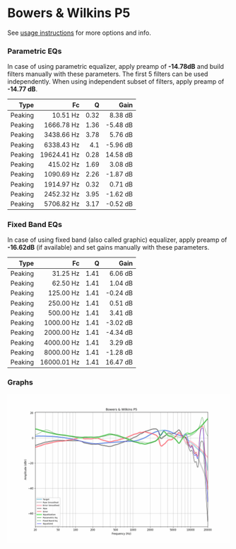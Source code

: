 # Bowers & Wilkins P5
See [usage instructions](https://github.com/jaakkopasanen/AutoEq#usage) for more options and info.

### Parametric EQs
In case of using parametric equalizer, apply preamp of **-14.78dB** and build filters manually
with these parameters. The first 5 filters can be used independently.
When using independent subset of filters, apply preamp of **-14.77 dB**.

| Type    | Fc          |    Q | Gain     |
|--------:|------------:|-----:|---------:|
| Peaking | 10.51 Hz    | 0.32 | 8.38 dB  |
| Peaking | 1666.78 Hz  | 1.36 | -5.48 dB |
| Peaking | 3438.66 Hz  | 3.78 | 5.76 dB  |
| Peaking | 6338.43 Hz  | 4.1  | -5.96 dB |
| Peaking | 19624.41 Hz | 0.28 | 14.58 dB |
| Peaking | 415.02 Hz   | 1.69 | 3.08 dB  |
| Peaking | 1090.69 Hz  | 2.26 | -1.87 dB |
| Peaking | 1914.97 Hz  | 0.32 | 0.71 dB  |
| Peaking | 2452.32 Hz  | 3.95 | -1.62 dB |
| Peaking | 5706.82 Hz  | 3.17 | -0.52 dB |

### Fixed Band EQs
In case of using fixed band (also called graphic) equalizer, apply preamp of **-16.62dB**
(if available) and set gains manually with these parameters.

| Type    | Fc          |    Q | Gain     |
|--------:|------------:|-----:|---------:|
| Peaking | 31.25 Hz    | 1.41 | 6.06 dB  |
| Peaking | 62.50 Hz    | 1.41 | 1.04 dB  |
| Peaking | 125.00 Hz   | 1.41 | -0.24 dB |
| Peaking | 250.00 Hz   | 1.41 | 0.51 dB  |
| Peaking | 500.00 Hz   | 1.41 | 3.41 dB  |
| Peaking | 1000.00 Hz  | 1.41 | -3.02 dB |
| Peaking | 2000.00 Hz  | 1.41 | -4.34 dB |
| Peaking | 4000.00 Hz  | 1.41 | 3.29 dB  |
| Peaking | 8000.00 Hz  | 1.41 | -1.28 dB |
| Peaking | 16000.01 Hz | 1.41 | 16.47 dB |

### Graphs
![](./Bowers%20&%20Wilkins%20P5.png)